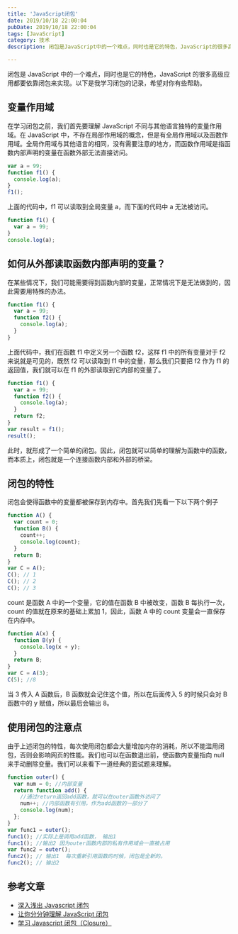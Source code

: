 ```yaml
---
title: 'JavaScript闭包'
date: 2019/10/18 22:00:04
pubDate: 2019/10/18 22:00:04
tags: [JavaScript]
category: 技术
description: 闭包是JavaScript中的一个难点，同时也是它的特色，JavaScript的很多高级应用都要依靠闭包来实现。以下是我学习闭包的记录，希望对你有些帮助。

---
```


闭包是 JavaScript 中的一个难点，同时也是它的特色，JavaScript 的很多高级应用都要依靠闭包来实现。以下是我学习闭包的记录，希望对你有些帮助。

## 变量作用域

在学习闭包之前，我们首先要理解 JavaScript 不同与其他语言独特的变量作用域。在 JavaScript 中，不存在局部作用域的概念，但是有全局作用域以及函数作用域。全局作用域与其他语言的相同，没有需要注意的地方，而函数作用域是指函数内部声明的变量在函数外部无法直接访问。

```javascript
var a = 99;
function f1() {
  console.log(a);
}
f1();
```

上面的代码中，f1 可以读取到全局变量 a，而下面的代码中 a 无法被访问。

```javascript
function f1() {
  var a = 99;
}
console.log(a);
```

## 如何从外部读取函数内部声明的变量？

在某些情况下，我们可能需要得到函数内部的变量，正常情况下是无法做到的，因此需要用特殊的办法。

```javascript
function f1() {
  var a = 99;
  function f2() {
    console.log(a);
  }
}
```

上面代码中，我们在函数 f1 中定义另一个函数 f2，这样 f1 中的所有变量对于 f2 来说就是可见的，既然 f2 可以读取到 f1 中的变量，那么我们只要把 f2 作为 f1 的返回值，我们就可以在 f1 的外部读取到它内部的变量了。

```javascript
function f1() {
  var a = 99;
  function f2() {
    console.log(a);
  }
  return f2;
}
var result = f1();
result();
```

此时，就形成了一个简单的闭包。因此，闭包就可以简单的理解为函数中的函数，而本质上，闭包就是一个连接函数内部和外部的桥梁。

## 闭包的特性

闭包会使得函数中的变量都被保存到内存中。首先我们先看一下以下两个例子

```javascript
function A() {
  var count = 0;
  function B() {
    count++;
    console.log(count);
  }
  return B;
}
var C = A();
C(); // 1
C(); // 2
C(); // 3
```

count 是函数 A 中的一个变量，它的值在函数 B 中被改变，函数 B 每执行一次，count 的值就在原来的基础上累加 1，因此，函数 A 中的 count 变量会一直保存在内存中。

```javascript
function A(x) {
  function B(y) {
    console.log(x + y);
  }
  return B;
}
var C = A(3);
C(5); //8
```

当 3 传入 A 函数后，B 函数就会记住这个值，所以在后面传入 5 的时候只会对 B 函数中的 y 赋值，所以最后会输出 8。

## 使用闭包的注意点

由于上述闭包的特性，每次使用闭包都会大量增加内存的消耗，所以不能滥用闭包，否则会影响网页的性能。我们也可以在函数退出前，使函数内变量指向 null 来手动删除变量。我们可以来看下一道经典的面试题来理解。

```javascript
function outer() {
  var num = 0; //内部变量
  return function add() {
    //通过return返回add函数，就可以在outer函数外访问了
    num++; //内部函数有引用，作为add函数的一部分了
    console.log(num);
  };
}
var func1 = outer();
func1(); //实际上是调用add函数， 输出1
func1(); //输出2 因为outer函数内部的私有作用域会一直被占用
var func2 = outer();
func2(); // 输出1  每次重新引用函数的时候，闭包是全新的。
func2(); // 输出2
```

## 参考文章

- [深入浅出 Javascript 闭包](https://github.com/ljianshu/Blog/issues/6)
- [让你分分钟理解 JavaScript 闭包](https://www.cnblogs.com/onepixel/p/5062456.html)
- [学习 Javascript 闭包（Closure）](http://www.ruanyifeng.com/blog/2009/08/learning_javascript_closures.html)
